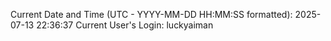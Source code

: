 Current Date and Time (UTC - YYYY-MM-DD HH:MM:SS formatted): 2025-07-13 22:36:37
Current User's Login: luckyaiman
